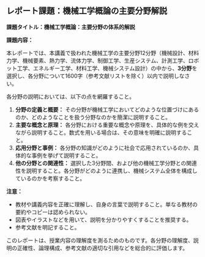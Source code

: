 ## レポート課題：機械工学概論の主要分野解説

**課題タイトル：機械工学概論：主要分野の体系的解説**

**課題内容：**

本レポートでは、本講義で扱われた機械工学の主要分野12分野（機械設計、材料力学、機械要素、熱力学、流体力学、制御工学、生産システム、計測工学、ロボット工学、エネルギー工学、材料工学、機械システム設計）の中から、**3分野**を選択し、各分野について1600字（参考文献リストを除く）以内で説明しなさい。

各分野の説明においては、以下の点を網羅すること。

1. **分野の定義と概要：** その分野が機械工学においてどのような位置づけにあるのか、どのようなことを扱う分野なのかを簡潔に説明すること。
2. **主要な概念と原理：** 各分野における重要な概念や原理を、具体的な例を交えながら説明すること。数式を用いる場合は、その意味を明確に説明すること。
3. **応用分野と事例：** 各分野の知識がどのように社会で応用されているのか、具体的な事例を挙げて説明すること。
4. **他の分野との関連性：** 選択した3分野間、および他の機械工学分野との関連性を説明すること。各分野がどのように連携し、機械システム全体を構成しているのかを考察すること。


**注意：**

* 教材や講義内容を正確に理解し、自身の言葉で説明すること。単なる教材の要約やコピーは認められない。
* 図表やイラストなどを用いて、説明を分かりやすくすることを推奨する。
* 参考文献を明記すること。


このレポートは、授業内容の理解度を測るためのものです。各分野の理解度、説明の正確性、論理構成、参考文献の適切な引用などを総合的に評価します。
